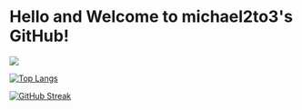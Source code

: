 # Hello and Welcome to michael2to3's GitHub!

![](https://media4.giphy.com/media/v1.Y2lkPTc5MGI3NjExNjQ2NjQwNTJiNjU0MTQwYzRjYTNmODQ2MmNkYTVkMWY2ZDMzMjk3YSZjdD1n/ieBWQkIVEELhbizGAp/giphy.gif)

[![Top Langs](https://github-readme-stats.vercel.app/api/top-langs/?username=michael2to3&layout=compact)](https://github.com/anuraghazra/github-readme-stats)

[![GitHub Streak](https://github-readme-streak-stats.herokuapp.com?user=michael2to3&theme=dark&hide_border=true)](https://git.io/streak-stats)
